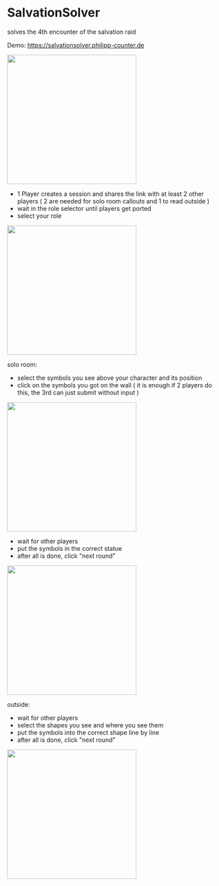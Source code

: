 # SalvationSolver
solves the 4th encounter of the salvation raid

Demo:
https://salvationsolver.philipp-counter.de

<img src="https://github.com/PhilippCounter/SalvationSolver/assets/34789670/654a99a1-7fd7-446c-9f2c-89c4dc0874f8" width="300">

- 1 Player creates a session and shares the link with at least 2 other players 
( 2 are needed for solo room callouts and 1 to read outside )
- wait in the role selector until players get ported
- select your role

<img src="https://github.com/PhilippCounter/SalvationSolver/assets/34789670/ca57b838-edf1-474c-8c09-4f2e7a94696f" width="300">


  
solo room:
- select the symbols you see above your character and its position
- click on the symbols you got on the wall 
( it is enough if 2 players do this, the 3rd can just submit without input )

<img src="https://github.com/PhilippCounter/SalvationSolver/assets/34789670/09516f61-15f6-4edb-9fbe-b4609b2ced3f" width="300">

- wait for other players
- put the symbols in the correct statue
- after all is done, click "next round"

<img src="https://github.com/PhilippCounter/SalvationSolver/assets/34789670/0ea393c9-9f5d-4f8a-91e2-25dcba70bec9" width="300">

  
outside:
- wait for other players
- select the shapes you see and where you see them
- put the symbols into the correct shape line by line
- after all is done, click "next round"

<img src="https://github.com/PhilippCounter/SalvationSolver/assets/34789670/eb10d1dd-7878-4aef-9b59-892ed94f794c" width="300">

